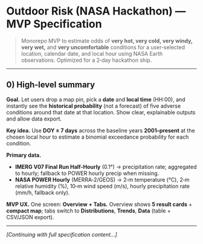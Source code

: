 # Outdoor Risk (NASA Hackathon) — MVP Specification

> Monorepo MVP to estimate odds of **very hot, very cold, very windy, very wet,** and **very uncomfortable** conditions for a user‑selected location, calendar date, and local hour using NASA Earth observations. Optimized for a 2‑day hackathon ship.

---

## 0) High‑level summary

**Goal.** Let users drop a map pin, pick a **date** and **local time** (HH:00), and instantly see the **historical probability** (not a forecast) of five adverse conditions around that date at that location. Show clear, explainable outputs and allow data export.

**Key idea.** Use **DOY ± 7 days** across the baseline years **2001–present** at the chosen local hour to estimate a binomial exceedance probability for each condition.

**Primary data.**
- **IMERG V07 Final Run Half‑Hourly** (0.1°) → precipitation rate; aggregated to hourly; fallback to POWER hourly precip when missing.
- **NASA POWER Hourly** (MERRA‑2/GEOS) → 2‑m temperature (°C), 2‑m relative humidity (%), 10‑m wind speed (m/s), hourly precipitation rate (mm/h, fallback only).

**MVP UX.** One screen: **Overview + Tabs.** Overview shows **5 result cards** + **compact map**; tabs switch to **Distributions**, **Trends**, **Data** (table + CSV/JSON export).

---

*[Continuing with full specification content...]*